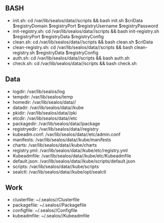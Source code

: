 ## BASH

- init.sh:  cd /var/lib/sealos/data/<clusterName>/scripts && bash init.sh $criData $registryDomain $registryPort $registryUsername $registryPassword
- init-registry.sh: cd /var/lib/sealos/data/<clusterName>/scripts && bash init-registry.sh $registryPort $registryData $registryConfig
- clean.sh: cd /var/lib/sealos/data/<clusterName>/scripts && bash clean.sh $criData
- clean-registry.sh: cd /var/lib/sealos/data/<clusterName>/scripts && bash clean-registry.sh $registryData $registryConfig
- auth.sh: cd /var/lib/sealos/data/<clusterName>/scripts && bash auth.sh
- check.sh: cd /var/lib/sealos/data/<clusterName>/scripts && bash check.sh

## Data

- logdir:  /var/lib/sealos/log
- tempdir: /var/lib/sealos/temp
- homedir: /var/lib/sealos/data/<clusterName>/
- datadir: /var/lib/sealos/data/<clusterName>/kube
- pkidir:  /var/lib/sealos/data/<clusterName>/pki
- etcdir:  /var/lib/sealos/data/<clusterName>/etc
- packagedir:  /var/lib/sealos/data/<clusterName>/package
- registryedir:  /var/lib/sealos/data/<clusterName>/registry
- kubeadm.conf:  /var/lib/sealos/data/<clusterName>/etc/admin.conf
- manifests: /var/lib/sealos/data/<clusterName>/kube/manifests
- charts: /var/lib/sealos/data/<clusterName>/kube/charts
- registry.yml: /var/lib/sealos/data/<clusterName>/kube/etc/registry.yml
- Kubeadmfile: /var/lib/sealos/data/<clusterName>/kube/etc/Kubeadmfile
- default.json: /var/lib/sealos/data/<clusterName>/kube/scripts/default.json
- scripts: /var/lib/sealos/data/<clusterName>/kube/scripts
- sealctl: /var/lib/sealos/data/<clusterName>/kube/opt/sealctl

## Work

- clusterfile: ~/.sealos/<clusterName>/Clusterfile
- packagefile: ~/.sealos/<clusterName>/Packagefile
- configfile: ~/.sealos/<clusterName>/Configfile
- kubeadmfile: ~/.sealos/<clusterName>/Kubeadmfile

